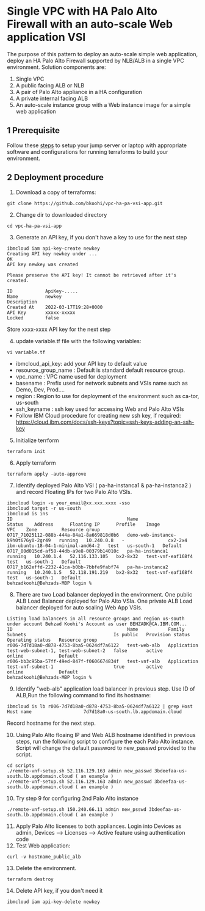 # Single VPC with HA Palo Alto Firewall with an auto-scale Web application VSI
The purpose of this pattern to deploy an auto-scale simple web application, deploy an HA Palo Alto Firewall supported by NLB/ALB in a single VPC environment.
Solution components are:
1. Single VPC
2. A public facing ALB or NLB
3. A pair of Palo Alto appliance in a HA configuration
4. A private internal facing ALB
5. An auto-scale instance group with a Web instance image for a simple web application

## 1 Prerequisite 

Follow these [steps](https://github.com/bkoohi/IBM-cloud-vpc-with-vnf/edit/main/readme/prerequisite.md)
to setup your jump server or laptop with appropriate software and configurations for running terraforms to build your environment.

## 2 Deployment procedure
1. Download a copy of terraforms:
```
git clone https://github.com/bkoohi/vpc-ha-pa-vsi-app.git
```
2. Change dir to downloaded directory
```
cd vpc-ha-pa-vsi-app
```
3. Generate an API key, if you don't have a key to use for the next step
```
ibmcloud iam api-key-create newkey
Creating API key newkey under ...
OK
API key newkey was created

Please preserve the API key! It cannot be retrieved after it's created.
                 
ID            ApiKey-.....
Name          newkey   
Description      
Created At    2022-03-17T19:28+0000   
API Key       xxxxx-xxxxx
Locked        false 
```
Store xxxx-xxxx API key for the next step

4. update variable.tf file with the following variables:
```
vi variable.tf
```
   - ibmcloud_api_key: add your API key to default value
   - resource_group_name : Default is standard default resource group.
   - vpc_name : VPC name used for deployment 
   - basename : Prefix used for network subnets and VSIs name such as Demo, Dev, Prod....
   - region   : Region to use for deployment of the environment such as ca-tor, us-south
   - ssh_keyname : ssh key used for accessing Web and Palo Alto VSIs 
   - Follow IBM Cloud procedure for creating new ssh key, if required: https://cloud.ibm.com/docs/ssh-keys?topic=ssh-keys-adding-an-ssh-key


5. Initialize terrform
```
terraform init
```
6. Apply terraform
```
terraform apply -auto-approve

```
7. Identify deployed Palo Alto VSI ( pa-ha-instanca1 & pa-ha-instanca2 ) and record Floating IPs for  two Palo Alto VSIs.
```
ibmcloud login -u your_email@xx.xxx.xxxx -sso
ibmcloud target -r us-south
ibmcloud is ins
ID                                          Name                                 Status    Address      Floating IP      Profile    Image                                VPC    Zone         Resource group   
0717_71025112-088b-444a-84a1-8a669818d0b6   demo-web-instance-k9h0t676y0-2gr49   running   10.240.0.8   -                cx2-2x4    ibm-ubuntu-18-04-1-minimal-amd64-2   test   us-south-1   Default   
0717_80d015cd-af58-44db-a9e8-00379b14010c   pa-ha-instanca1                      running   10.240.1.4   52.116.133.105   bx2-8x32   test-vnf-eaf168f4                    test   us-south-1   Default   
0717_b162effd-2232-41ca-b0bb-7bbfe9fabf74   pa-ha-instanca2                      running   10.240.1.5   52.118.191.219   bx2-8x32   test-vnf-eaf168f4                    test   us-south-1   Default   
behzadkoohi@Behzads-MBP login % 
```

8. There are two Load balancer deployed in the environment. One public ALB  Load Balancer deployed for Palo Alto VSIa. One private ALB Load balancer deployed for auto scaling Web App VSIs.
```
Listing load balancers in all resource groups and region us-south under account Behzad Koohi's Account as user BEHZADK@CA.IBM.COM...
ID                                          Name           Family        Subnets                                Is public   Provision status   Operating status   Resource group   
r006-7d7d18a0-d878-4753-8ba5-0624df7a6122   test-web-alb   Application   test-web-subnet-1, test-web-subnet-2   false       active             online             Default   
r006-bb3c95ba-57ff-49ed-847f-f0606674834f   test-vnf-alb   Application   test-vnf-subnet-1                      true        active             online             Default   
behzadkoohi@Behzads-MBP login %
```
9. Identify "web-alb" application load balancer in previous step. Use ID of ALB,Run the following command to find its hostname:
```
ibmcloud is lb r006-7d7d18a0-d878-4753-8ba5-0624df7a6122 | grep Host
Host name                   7d7d18a0-us-south.lb.appdomain.cloud
```
Record hostname for the next step.

10. Using Palo Alto floaing IP and Web ALB hostname identified in previous steps, run the following script to configure the each Palo Alto instance. Script will change the default password to new_passwd provided to the script.
```
cd scripts
./remote-vnf-setup.sh 52.116.129.163 admin new_passwd 3bdeefaa-us-south.lb.appdomain.cloud ( an example )
./remote-vnf-setup.sh 52.116.129.163 admin new_passwd 3bdeefaa-us-south.lb.appdomain.cloud ( an example )
```
10. Try step 9 for configuring 2nd Palo Alto instance
```
./remote-vnf-setup.sh 150.240.66.11 admin new_psswd 3bdeefaa-us-south.lb.appdomain.cloud ( an example )
```
11. Apply Palo Alto licenses to both appliances. Login into Devices as admin, Devices --> Licenses --> Active feature using authentication code
12. Test Web application: 

```
curl -v hostname_public_alb 
```
13. Delete the environment.

```
terraform destroy
```

14. Delete API key, if you don't need it

```
ibmcloud iam api-key-delete newkey
```


